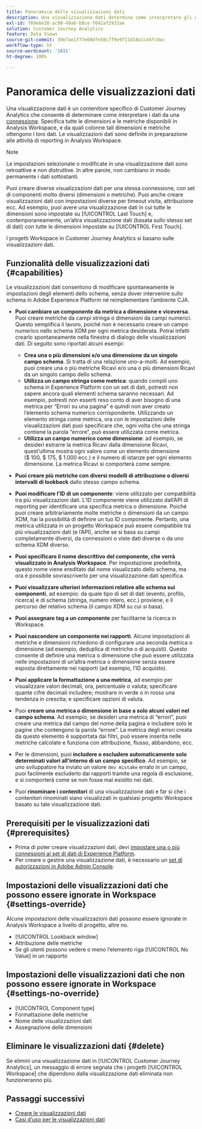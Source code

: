 ```yaml
---
title: Panoramica delle visualizzazioni dati
description: Una visualizzazione dati determina come interpretare gli elementi dei dati nella connessione CJA, ad esempio metriche, dimensioni, sessioni, ecc.
exl-id: f69e6e38-ac98-49a6-b0ce-f642af2932ae
solution: Customer Journey Analytics
feature: Data Views
source-git-commit: 39e7ae1f77e00dfe58c7f9e9711d18a1cd4fc0ac
workflow-type: ht
source-wordcount: '1031'
ht-degree: 100%

---
```


# Panoramica delle visualizzazioni dati

Una visualizzazione dati è un contenitore specifico di Customer Journey Analytics che consente di determinare come interpretare i dati da una [connessione](/help/connections/create-connection.md). Specifica tutte le dimensioni e le metriche disponibili in Analysis Workspace, e da quali colonne tali dimensioni e metriche ottengono i loro dati. Le visualizzazioni dati sono definite in preparazione alle attività di reporting in Analysis Workspace.

>[!NOTE]
>
>Le impostazioni selezionate o modificate in una visualizzazione dati sono retroattive e non distruttive. In altre parole, non cambiano in modo permanente i dati sottostanti.

Puoi creare diverse visualizzazioni dati per una stessa connessione, con set di componenti molto diversi (dimensioni o metriche). Puoi anche creare visualizzazioni dati con impostazioni diverse per timeout visita, attribuzione ecc. Ad esempio, puoi avere una visualizzazione dati in cui tutte le dimensioni sono impostate su [!UICONTROL Last Touch] e, contemporaneamente, un’altra visualizzazione dati (basata sullo stesso set di dati) con tutte le dimensioni impostate su [!UICONTROL First Touch].

I progetti Workspace in Customer Journey Analytics si basano sulle visualizzazioni dati.

## Funzionalità delle visualizzazioni dati {#capabilities}

Le visualizzazioni dati consentono di modificare spontaneamente le impostazioni degli elementi dello schema, senza dover intervenire sullo schema in Adobe Experience Platform né reimplementare l’ambiente CJA.

* **Puoi cambiare un componente da metrica a dimensione e viceversa**. Puoi creare metriche da campi stringa o dimensioni da campi numerici. Questo semplifica il lavoro, poiché non è necessario creare un campo numerico nello schema XDM per ogni metrica desiderata. Potrai infatti crearlo spontaneamente nella finestra di dialogo delle visualizzazioni dati. Di seguito sono riportati alcuni esempi:
   * **Crea una o più dimensioni e/o una dimensione da un singolo campo schema**. Si tratta di una relazione uno-a-molti. Ad esempio, puoi creare una o più metriche Ricavi e/o una o più dimensioni Ricavi da un singolo campo dello schema.
   * **Utilizza un campo stringa come metrica**: quando compili uno schema in Experience Platform con un set di dati, potresti non sapere ancora quali elementi schema saranno necessari. Ad esempio, potresti non esserti reso conto di aver bisogno di una metrica per “Errori su una pagina” e quindi non aver creato l’elemento schema numerico corrispondente. Utilizzando un elemento stringa come metrica, ora con le impostazioni delle visualizzazioni dati puoi specificare che, ogni volta che una stringa contiene la parola “errore”, può essere utilizzata come metrica.
   * **Utilizza un campo numerico come dimensione**: ad esempio, se desideri estrarre la metrica Ricavi dalla dimensione Ricavi, quest’ultima mostra ogni valore come un elemento dimensione ($ 100, $ 175, $ 1.000 ecc.) e il numero di istanze per ogni elemento dimensione. La metrica Ricavi si comporterà come sempre.

* **Puoi creare più metriche con diversi modelli di attribuzione o diversi intervalli di lookback** dallo stesso campo schema.

* **Puoi modificare l’ID di un componente**: viene utilizzato per compatibilità tra più visualizzazioni dati. L’ID componente viene utilizzato dall’API di reporting per identificare una specifica metrica o dimensione. Poiché puoi creare arbitrariamente molte metriche o dimensioni da un campo XDM, hai la possibilità di definire un tuo ID componente. Pertanto, una metrica utilizzata in un progetto Workspace può essere compatibile tra più visualizzazioni dati (e l’API), anche se si basa su campi completamente diversi, da connessioni o viste dati diverse o da uno schema XDM diverso.

* **Puoi specificare il nome descrittivo del componente, che verrà visualizzato in Analysis Workspace**. Per impostazione predefinita, questo nome viene ereditato dal nome visualizzato dello schema, ma ora è possibile sovrascriverlo per una visualizzazione dati specifica.

* **Puoi visualizzare ulteriori informazioni relative allo schema sui componenti**, ad esempio: da quale tipo di set di dati (evento, profilo, ricerca) e di schema (stringa, numero intero, ecc.) proviene, e il percorso del relativo schema (il campo XDM su cui si basa).

* **Puoi assegnare tag a un componente** per facilitarne la ricerca in Workspace.

* **Puoi nascondere un componente nei rapporti**. Alcune impostazioni di metriche e dimensioni richiedono di configurare una seconda metrica o dimensione (ad esempio, deduplica di metriche o di acquisti). Questo consente di definire una metrica o dimensione che può essere utilizzata nelle impostazioni di un’altra metrica o dimensione senza essere esposta direttamente nei rapporti (ad esempio, l’ID acquisto).

* **Puoi applicare la formattazione a una metrica**, ad esempio per visualizzare valori decimali, ora, percentuale o valuta; specificare quante cifre decimali includere; mostrare in verde o in rosso una tendenza in crescita; e specificare opzioni di valuta.

* Puoi **creare una metrica o dimensione in base a solo alcuni valori nel campo schema**. Ad esempio, se desideri una metrica di “errori”, puoi creare una metrica dal campo del nome della pagina e includere solo le pagine che contengono la parola “errore”. La metrica degli errori creata da questo elemento è supportata dai filtri, può essere inserita nelle metriche calcolate e funziona con attribuzione, flusso, abbandono, ecc.

* Per le dimensioni, puoi **includere o escludere automaticamente solo determinati valori all’interno di un campo specifico**. Ad esempio, se uno sviluppatore ha inviato un valore `dev mistake` errato in un campo, puoi facilmente escluderlo dai rapporti tramite una regola di esclusione, e si comporterà come se non fosse mai esistito nei dati.

* Puoi **rinominare i contenitori** di una visualizzazione dati e far sì che i contenitori rinominati siano visualizzati in qualsiasi progetto Workspace basato su tale visualizzazione dati.

## Prerequisiti per le visualizzazioni dati {#prerequisites}

* Prima di poter creare visualizzazioni dati, devi [impostare una o più connessioni ai set di dati di Experience Platform](/help/connections/create-connection.md).
* Per creare o gestire una visualizzazione dati, è necessario un [set di autorizzazioni in Adobe Admin Console](https://experienceleague.adobe.com/docs/analytics-platform/using/cja-overview/cja-overview.html?lang=it#admin-access-permissions).

## Impostazioni delle visualizzazioni dati che possono essere ignorate in Workspace {#settings-override}

Alcune impostazioni delle visualizzazioni dati possono essere ignorate in Analysis Workspace a livello di progetto, altre no.

* [!UICONTROL Lookback window]
* Attribuzione delle metriche
* Se gli utenti possono vedere o meno l’elemento riga [!UICONTROL No Value] in un rapporto

## Impostazioni delle visualizzazioni dati che non possono essere ignorate in Workspace {#settings-no-override}

* [!UICONTROL Component type]
* Formattazione delle metriche
* Nome delle visualizzazioni dati
* Assegnazione delle dimensioni

## Eliminare le visualizzazioni dati {#delete}

Se elimini una visualizzazione dati in [!UICONTROL Customer Journey Analytics], un messaggio di errore segnala che i progetti [!UICONTROL Workspace] che dipendono dalla visualizzazione dati eliminata non funzioneranno più.

## Passaggi successivi

* [Creare le visualizzazioni dati](/help/data-views/create-dataview.md)
* [Casi d’uso per le visualizzazioni dati](/help/data-views/data-views-usecases.md)
